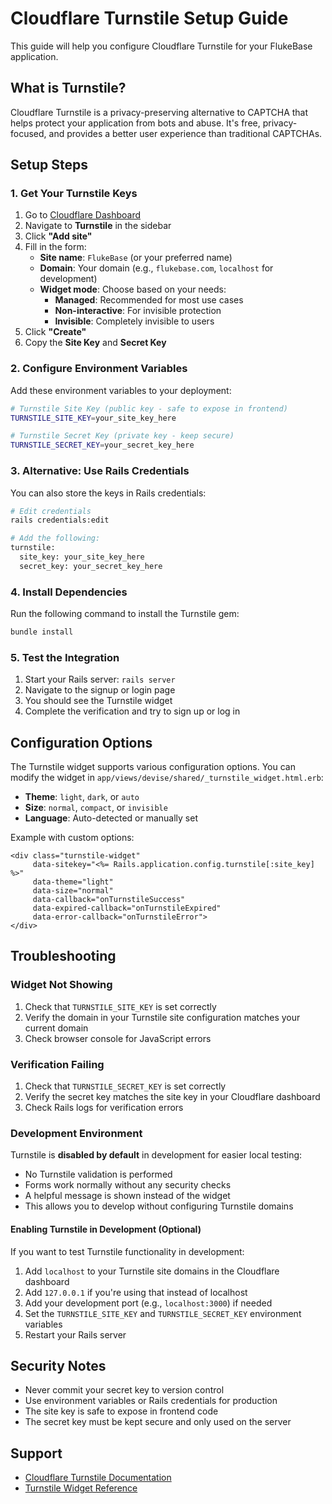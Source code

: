 # Cloudflare Turnstile Setup Guide

This guide will help you configure Cloudflare Turnstile for your FlukeBase application.

## What is Turnstile?

Cloudflare Turnstile is a privacy-preserving alternative to CAPTCHA that helps protect your application from bots and abuse. It's free, privacy-focused, and provides a better user experience than traditional CAPTCHAs.

## Setup Steps

### 1. Get Your Turnstile Keys

1. Go to [Cloudflare Dashboard](https://dash.cloudflare.com/)
2. Navigate to **Turnstile** in the sidebar
3. Click **"Add site"**
4. Fill in the form:
   - **Site name**: `FlukeBase` (or your preferred name)
   - **Domain**: Your domain (e.g., `flukebase.com`, `localhost` for development)
   - **Widget mode**: Choose based on your needs:
     - **Managed**: Recommended for most use cases
     - **Non-interactive**: For invisible protection
     - **Invisible**: Completely invisible to users
5. Click **"Create"**
6. Copy the **Site Key** and **Secret Key**

### 2. Configure Environment Variables

Add these environment variables to your deployment:

```bash
# Turnstile Site Key (public key - safe to expose in frontend)
TURNSTILE_SITE_KEY=your_site_key_here

# Turnstile Secret Key (private key - keep secure)
TURNSTILE_SECRET_KEY=your_secret_key_here
```

### 3. Alternative: Use Rails Credentials

You can also store the keys in Rails credentials:

```bash
# Edit credentials
rails credentials:edit

# Add the following:
turnstile:
  site_key: your_site_key_here
  secret_key: your_secret_key_here
```

### 4. Install Dependencies

Run the following command to install the Turnstile gem:

```bash
bundle install
```

### 5. Test the Integration

1. Start your Rails server: `rails server`
2. Navigate to the signup or login page
3. You should see the Turnstile widget
4. Complete the verification and try to sign up or log in

## Configuration Options

The Turnstile widget supports various configuration options. You can modify the widget in `app/views/devise/shared/_turnstile_widget.html.erb`:

- **Theme**: `light`, `dark`, or `auto`
- **Size**: `normal`, `compact`, or `invisible`
- **Language**: Auto-detected or manually set

Example with custom options:

```erb
<div class="turnstile-widget" 
     data-sitekey="<%= Rails.application.config.turnstile[:site_key] %>" 
     data-theme="light"
     data-size="normal"
     data-callback="onTurnstileSuccess" 
     data-expired-callback="onTurnstileExpired" 
     data-error-callback="onTurnstileError">
</div>
```

## Troubleshooting

### Widget Not Showing

1. Check that `TURNSTILE_SITE_KEY` is set correctly
2. Verify the domain in your Turnstile site configuration matches your current domain
3. Check browser console for JavaScript errors

### Verification Failing

1. Check that `TURNSTILE_SECRET_KEY` is set correctly
2. Verify the secret key matches the site key in your Cloudflare dashboard
3. Check Rails logs for verification errors

### Development Environment

Turnstile is **disabled by default** in development for easier local testing:
- No Turnstile validation is performed
- Forms work normally without any security checks
- A helpful message is shown instead of the widget
- This allows you to develop without configuring Turnstile domains

#### Enabling Turnstile in Development (Optional)
If you want to test Turnstile functionality in development:
1. Add `localhost` to your Turnstile site domains in the Cloudflare dashboard
2. Add `127.0.0.1` if you're using that instead of localhost
3. Add your development port (e.g., `localhost:3000`) if needed
4. Set the `TURNSTILE_SITE_KEY` and `TURNSTILE_SECRET_KEY` environment variables
5. Restart your Rails server

## Security Notes

- Never commit your secret key to version control
- Use environment variables or Rails credentials for production
- The site key is safe to expose in frontend code
- The secret key must be kept secure and only used on the server

## Support

- [Cloudflare Turnstile Documentation](https://developers.cloudflare.com/turnstile/)
- [Turnstile Widget Reference](https://developers.cloudflare.com/turnstile/get-started/client-side-rendering/)
